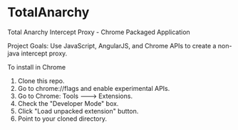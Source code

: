 TotalAnarchy
============

Total Anarchy Intercept Proxy - Chrome Packaged Application

Project Goals:
  Use JavaScript, AngularJS, and Chrome APIs to create a non-java intercept proxy.

To install in Chrome 

  1) Clone this repo.
  2) Go to chrome://flags and enable experimental APIs.
  3) Go to Chrome: Tools ---> Extensions. 
  4) Check the "Developer Mode" box.
  5) Click "Load unpacked extension" button.
  6) Point to your cloned directory.
